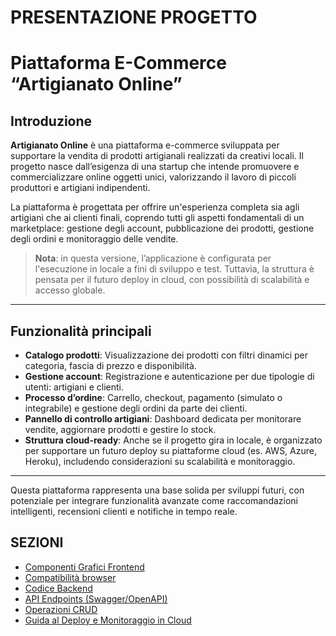 # PRESENTAZIONE PROGETTO
# Piattaforma E-Commerce “Artigianato Online”

## Introduzione

**Artigianato Online** è una piattaforma e-commerce sviluppata per supportare la vendita di prodotti artigianali realizzati da creativi locali. Il progetto nasce dall’esigenza di una startup che intende promuovere e commercializzare online oggetti unici, valorizzando il lavoro di piccoli produttori e artigiani indipendenti.

La piattaforma è progettata per offrire un'esperienza completa sia agli artigiani che ai clienti finali, coprendo tutti gli aspetti fondamentali di un marketplace: gestione degli account, pubblicazione dei prodotti, gestione degli ordini e monitoraggio delle vendite.

> **Nota**: in questa versione, l’applicazione è configurata per l'esecuzione in locale a fini di sviluppo e test. Tuttavia, la struttura è pensata per il futuro deploy in cloud, con possibilità di scalabilità e accesso globale.

---

## Funzionalità principali

- **Catalogo prodotti**: Visualizzazione dei prodotti con filtri dinamici per categoria, fascia di prezzo e disponibilità.
- **Gestione account**: Registrazione e autenticazione per due tipologie di utenti: artigiani e clienti.
- **Processo d’ordine**: Carrello, checkout, pagamento (simulato o integrabile) e gestione degli ordini da parte dei clienti.
- **Pannello di controllo artigiani**: Dashboard dedicata per monitorare vendite, aggiornare prodotti e gestire lo stock.
- **Struttura cloud-ready**: Anche se il progetto gira in locale, è organizzato per supportare un futuro deploy su piattaforme cloud (es. AWS, Azure, Heroku), includendo considerazioni su scalabilità e monitoraggio.

---

Questa piattaforma rappresenta una base solida per sviluppi futuri, con potenziale per integrare funzionalità avanzate come raccomandazioni intelligenti, recensioni clienti e notifiche in tempo reale.


## SEZIONI

- [Componenti Grafici Frontend](docs/frontend-components.md)
- [Compatibilità browser](docs/browser-compatibility.md)
- [Codice Backend](docs/backend-code.md)
- [API Endpoints (Swagger/OpenAPI)](docs/api-endpoints.md)
- [Operazioni CRUD](docs/crud-operations.md)
- [Guida al Deploy e Monitoraggio in Cloud](docs/cloud-ops.md)